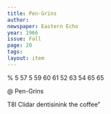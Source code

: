 ```yaml
---
title: Pen-Grins
author: 
newspaper: Eastern Echo
year: 1966
issue: Fall
page: 20
tags:
layout: item
---
```


% 5 57 5 59 60 61 52 63 54 65 65

@ Pen-Grins

T8l Clidar dentisinink the coffee”
